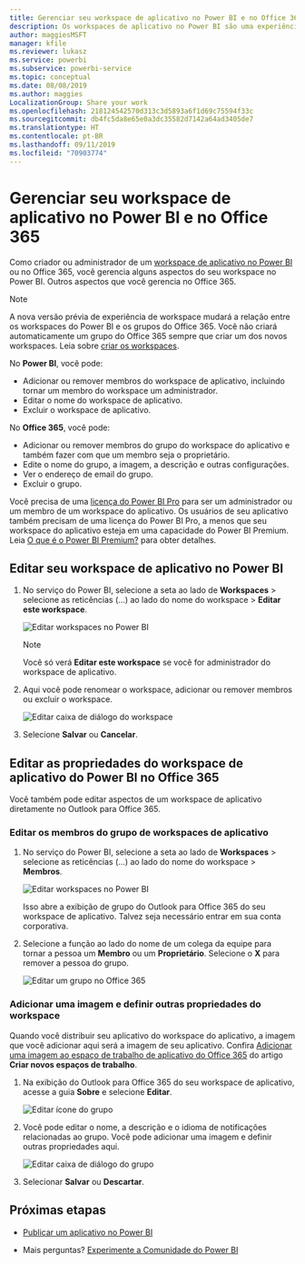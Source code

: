 ```yaml
---
title: Gerenciar seu workspace de aplicativo no Power BI e no Office 365
description: Os workspaces de aplicativo no Power BI são uma experiência de colaboração criada com base em grupos do Office 365. Gerencie seus workspaces de aplicativo no Power BI e também no Office 365.
author: maggiesMSFT
manager: kfile
ms.reviewer: lukasz
ms.service: powerbi
ms.subservice: powerbi-service
ms.topic: conceptual
ms.date: 08/08/2019
ms.author: maggies
LocalizationGroup: Share your work
ms.openlocfilehash: 218124542570d313c3d5893a6f1d69c75594f33c
ms.sourcegitcommit: db4fc5da8e65e0a3dc35582d7142a64ad3405de7
ms.translationtype: HT
ms.contentlocale: pt-BR
ms.lasthandoff: 09/11/2019
ms.locfileid: "70903774"
---
```

# <a name="manage-your-app-workspace-in-power-bi-and-office-365"></a>Gerenciar seu workspace de aplicativo no Power BI e no Office 365

Como criador ou administrador de um [workspace de aplicativo no Power BI](service-create-distribute-apps.md) ou no Office 365, você gerencia alguns aspectos do seu workspace no Power BI. Outros aspectos que você gerencia no Office 365.

> [!NOTE]
> A nova versão prévia de experiência de workspace mudará a relação entre os workspaces do Power BI e os grupos do Office 365. Você não criará automaticamente um grupo do Office 365 sempre que criar um dos novos workspaces. Leia sobre [criar os workspaces](service-create-the-new-workspaces.md).

No **Power BI**, você pode:

* Adicionar ou remover membros do workspace de aplicativo, incluindo tornar um membro do workspace um administrador.
* Editar o nome do workspace de aplicativo.
* Excluir o workspace de aplicativo.

No **Office 365**, você pode:

* Adicionar ou remover membros do grupo do workspace do aplicativo e também fazer com que um membro seja o proprietário.
* Edite o nome do grupo, a imagem, a descrição e outras configurações.
* Ver o endereço de email do grupo.
* Excluir o grupo.

Você precisa de uma [licença do Power BI Pro](service-features-license-type.md) para ser um administrador ou um membro de um workspace do aplicativo. Os usuários de seu aplicativo também precisam de uma licença do Power BI Pro, a menos que seu workspace do aplicativo esteja em uma capacidade do Power BI Premium. Leia [O que é o Power BI Premium?](service-premium-what-is.md) para obter detalhes.

## <a name="edit-your-app-workspace-in-power-bi"></a>Editar seu workspace de aplicativo no Power BI

1. No serviço do Power BI, selecione a seta ao lado de **Workspaces** > selecione as reticências (…) ao lado do nome do workspace > **Editar este workspace**.

   ![Editar workspaces no Power BI](media/service-manage-app-workspace-in-power-bi-and-office-365/power-bi-app-ellipsis.png)

   > [!NOTE]
   > Você só verá **Editar este workspace** se você for administrador do workspace de aplicativo.

1. Aqui você pode renomear o workspace, adicionar ou remover membros ou excluir o workspace.

   ![Editar caixa de diálogo do workspace](media/service-manage-app-workspace-in-power-bi-and-office-365/power-bi-app-edit-workspace.png)

1. Selecione **Salvar** ou **Cancelar**.

## <a name="edit-power-bi-app-workspace-properties-in-office-365"></a>Editar as propriedades do workspace de aplicativo do Power BI no Office 365

Você também pode editar aspectos de um workspace de aplicativo diretamente no Outlook para Office 365.

### <a name="edit-the-members-of-the-app-workspace-group"></a>Editar os membros do grupo de workspaces de aplicativo

1. No serviço do Power BI, selecione a seta ao lado de **Workspaces** > selecione as reticências (…) ao lado do nome do workspace > **Membros**.

   ![Editar workspaces no Power BI](media/service-manage-app-workspace-in-power-bi-and-office-365/power-bi-app-ellipsis-members.png)

   Isso abre a exibição de grupo do Outlook para Office 365 do seu workspace de aplicativo. Talvez seja necessário entrar em sua conta corporativa.

1. Selecione a função ao lado do nome de um colega da equipe para tornar a pessoa um **Membro** ou um **Proprietário**. Selecione o **X** para remover a pessoa do grupo.

   ![Editar um grupo no Office 365](media/service-manage-app-workspace-in-power-bi-and-office-365/pbi_managegroupo365.png)

### <a name="add-an-image-and-set-other-workspace-properties"></a>Adicionar uma imagem e definir outras propriedades do workspace

Quando você distribuir seu aplicativo do workspace do aplicativo, a imagem que você adicionar aqui será a imagem de seu aplicativo. Confira [Adicionar uma imagem ao espaço de trabalho de aplicativo do Office 365](service-create-workspaces.md#add-an-image-to-your-office-365-workspace-optional) do artigo **Criar novos espaços de trabalho**.

1. Na exibição do Outlook para Office 365 do seu workspace de aplicativo, acesse a guia **Sobre** e selecione **Editar**.

    ![Editar ícone do grupo](media/service-manage-app-workspace-in-power-bi-and-office-365/pbi_editgroupo365.png)
1. Você pode editar o nome, a descrição e o idioma de notificações relacionadas ao grupo. Você pode adicionar uma imagem e definir outras propriedades aqui.

   ![Editar caixa de diálogo do grupo](media/service-manage-app-workspace-in-power-bi-and-office-365/pbi_editgrpo365dialog.png)

1. Selecionar **Salvar** ou **Descartar**.

## <a name="next-steps"></a>Próximas etapas

* [Publicar um aplicativo no Power BI](service-create-distribute-apps.md)

* Mais perguntas? [Experimente a Comunidade do Power BI](http://community.powerbi.com/)
